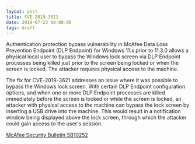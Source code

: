 ```yaml
---
layout: post
title: CVE-2019-3621
date: 2019-07-23 00:00:00
tags: draft
---
```


Authentication protection bypass vulnerability in McAfee Data Loss Prevention Endpoint (DLP Endpoint) for Windows 11.x prior to 11.3.0 allows a physical local user to bypass the Windows lock screen via DLP Endpoint processes being killed just prior to the screen being locked or when the screen is locked. The attacker requires physical access to the machine.

The fix for CVE-2019-3621 addresses an issue where it was possible to bypass the Windows lock screen. With certain DLP Endpoint configuration options, and when one or more DLP Endpoint processes are killed immediately before the screen is locked or while the screen is locked, an attacker with physical access to the machine can bypass the lock screen by inserting a USB drive into the machine. This would result in a notification window being displayed above the lock screen, through which the attacker could gain access to the user's session.

[McAfee Security Bulletin SB10252](https://kc.mcafee.com/corporate/index?page=content&id=SB10290)